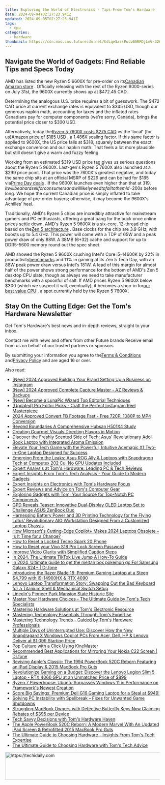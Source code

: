 ```yaml
---
title: Exploring the World of Electronics - Tips From Tom's Hardware
date: 2024-09-04T02:27:23.941Z
updated: 2024-09-05T02:27:23.941Z
tags:
  - cpu
categories:
  - hardware
thumbnail: https://cdn.mos.cms.futurecdn.net/UdLqeSxzsPucb6GRFDjLm6-320-80.jpg
---
```


## Navigate the World of Gadgets: Find Reliable Tips and Specs Today

AMD has listed the new Ryzen 5 9600X for pre-order on its[Canadian Amazon store](https://shop-links.co/link/?exclusive=1&publisher_slug=itechdaily19598&url=https%3A%2F%2Ftarget.georiot.com%2FProxy.ashx%3Ftsid%3D45723%26GR%255FURL%3Dhttps%253A%252F%252Famazon.ca%252Fdp%252FB0D6NN6TM7%253Ftag%253Dhawk-future-ca-20%2526ascsubtag%253Dtomshardware-us-8983708545272344516-20) . Officially releasing with the rest of the Ryzen 9000-series on July 31st, the 9600X currently shows up at $472.45 CAD.  
  
 Determining the analogous U.S. price requires a bit of guesswork. The $472 CAD price at current exchange rates is equivalent to $345 USD, though our generous napkin math, accounting for taxes and the inflated rates Canadians pay for computer components (we're sorry, Canada), brings the potential price closer to $300 USD.  
  
 Alternatively, today the[Ryzen 5 7600X costs $275 CAD](https://shop-links.co/link/?exclusive=1&publisher_slug=itechdaily19598&url=https%3A%2F%2Ftarget.georiot.com%2FProxy.ashx%3Ftsid%3D45723%26GR%255FURL%3Dhttps%253A%252F%252Famazon.ca%252FAMD-7600X-12-Thread-Unlocked-Processor%252Fdp%252FB0BBJDS62N%253Ftag%253Dhawk-future-ca-20%2526ascsubtag%253Dtomshardware-us-6673320314666460086-20) vs the 'local' (for us)[Amazon price of $185 USD](https://target.georiot.com/Proxy.ashx?tsid=45723&GR%5FURL=https%3A%2F%2Famazon.com%2FAMD-7600X-12-Thread-Unlocked-Processor%2Fdp%2FB0BBJDS62N%3Ftag%3Dhawk-future-20%26ascsubtag%3Dtomshardware-us-1010452049108629975-20) , a 1.486X scaling factor. If this same factor is applied to 9600X, the US price falls at $318, squarely between the exact exchange conversion and our napkin math. That feels a lot more plausible but still doesn't give a warm and fuzzy feeling.  
  
 Working from an estimated $319 USD price tag gives us serious questions about the Ryzen 5 9600X. Last-gen's Ryzen 5 7600X also launched at a $299 price point. That price was the 7600X's greatest negative, and today the same chip sits at an official MSRP of $229 and can be had for $185 via[Prime Day deals](https://www.tomshardware.com/news/best-deals-on-tech) . If the 9600X launches even higher than that at $319, it will be a hard sell for consumers and will likely need to fall to the mid-$200s before long. We hope the current Canadian price is simply inflated to take advantage of pre-order buyers; otherwise, it may become the 9600X's Achilles' heel.  
  
 Traditionally, AMD's Ryzen 5 chips are incredibly attractive for mainstream gamers and PC enthusiasts, offering a great bang for the buck once online prices settle down. AMD's Ryzen 5 9600X is a six-core, 12-thread chip based on the[Zen 5 architecture](https://www.tomshardware.com/pc-components/cpus/amd-deep-dives-zen-5-ryzen-9000-and-strix-point-cpu-rdna-35-gpu-and-xdna-2-architectures) . Base clocks for the chip are 3.9 GHz, with boosts up to 5.4 GHz. This power will come with a TDP of 65W and a peak power draw of only 88W. A 38MB (6+32) cache and support for up to DDR5-5600 memory round out the spec sheet.  
  
 AMD showed the Ryzen 5 9600X crushing Intel's Core i5-14600K by 22% in productivity[benchmarks](https://www.tomshardware.com/tag/benchmark) and 11% in gaming at its Zen 5 Tech Day, with an 88W peak power draw versus Intel's 181W. A lead of this margin for almost half of the power shows strong performance for the bottom of AMD's Zen 5 desktop CPU slate, though as always we need to take manufacturer benchmarks with a spoonful of salt. If AMD prices Ryzen 5 9600X below $300 (which we suspect it will, eventually), it becomes a shoo-in for[our best value CPU](https://www.tomshardware.com/reviews/best-cpus,3986.html#section-value-best-cpu-for-gaming-200-to-250) , a spot currently held by the Ryzen 5 7600X.

## Stay On the Cutting Edge: Get the Tom's Hardware Newsletter

 Get Tom's Hardware's best news and in-depth reviews, straight to your inbox.

 Contact me with news and offers from other Future brands  Receive email from us on behalf of our trusted partners or sponsors

 By submitting your information you agree to the[Terms & Conditions](https://futureplc.com/terms-conditions/) and[Privacy Policy](https://futureplc.com/privacy-policy/) and are aged 16 or over.

<ins class="adsbygoogle"
     style="display:block"
     data-ad-format="autorelaxed"
     data-ad-client="ca-pub-7571918770474297"
     data-ad-slot="1223367746"></ins>



<ins class="adsbygoogle"
     style="display:block"
     data-ad-client="ca-pub-7571918770474297"
     data-ad-slot="8358498916"
     data-ad-format="auto"
     data-full-width-responsive="true"></ins>

<span class="atpl-alsoreadstyle">Also read:</span>
<div><ul>
<li><a href="https://instagram-video-recordings.techidaily.com/new-2024-approved-building-your-brand-setting-up-a-business-on-instagram/"><u>[New] 2024 Approved  Building Your Brand  Setting Up a Business on Instagram</u></a></li>
<li><a href="https://video-capture.techidaily.com/new-2024-approved-complete-capture-master-az-reviews-and-backups/"><u>[New] 2024 Approved  Complete Capture Master - AZ Reviews & Backups</u></a></li>
<li><a href="https://extra-tips.techidaily.com/new-become-a-lunapic-wizard-top-editorial-techniques/"><u>[New] Become a LunaPic Wizard  Top Editorial Techniques</u></a></li>
<li><a href="https://instagram-video-recordings.techidaily.com/updated-pro-editor-picks-craft-the-perfect-instagram-reel-masterpiece/"><u>[Updated] Pro Editor Picks - Craft the Perfect Instagram Reel Masterpiece</u></a></li>
<li><a href="https://facebook-video-files.techidaily.com/2024-approved-convert-fb-footage-fast-free-720p-1080p-to-mp4-conversion/"><u>2024 Approved  Convert FB Footage Fast - Free 720P, 1080P to MP4 Conversion</u></a></li>
<li><a href="https://extra-resources.techidaily.com/beyond-boundaries-a-comprehensive-hubsan-h501x4-study/"><u>Beyond Boundaries  A Comprehensive Hubsan H501X4 Study</u></a></li>
<li><a href="https://extra-lessons.techidaily.com/creating-gourmet-visuals-directing-flavors-in-motion/"><u>Creating Gourmet Visuals  Directing Flavors in Motion</u></a></li>
<li><a href="https://hardware-help.techidaily.com/discover-the-freshly-scented-side-of-tech-asus-revolutionary-adol-book-laptop-with-integrated-aroma-emission/"><u>Discover the Freshly Scented Side of Tech: Asus' Revolutionary Adol Book Laptop with Integrated Aroma Emission</u></a></li>
<li><a href="https://hardware-help.techidaily.com/elevate-your-tech-game-with-the-powerful-intuitive-acemagic-x1-two-in-one-laptop-designed-for-success/"><u>Elevate Your Tech Game with the Powerful, Intuitive Acemagic X1 Two-in-One Laptop Designed for Success</u></a></li>
<li><a href="https://hardware-help.techidaily.com/emerging-from-the-leaks-asus-rog-ally-and-laptops-with-snapdragon-tech-at-computex-202-cu-no-gpu-updates-included/"><u>Emerging From the Leaks: Asus ROG Ally & Laptops with Snapdragon Tech at Computex 202 Cu, No GPU Updates Included</u></a></li>
<li><a href="https://hardware-help.techidaily.com/expert-analysis-at-toms-hardware-leading-pc-and-tech-reviews/"><u>Expert Analysis at Tom's Hardware: Leading PC & Tech Reviews</u></a></li>
<li><a href="https://hardware-help.techidaily.com/expert-insights-from-toms-tech-analysis-your-guide-to-modern-gadgets/"><u>Expert Insights From Tom's Tech Analysis - Your Guide to Modern Gadgets</u></a></li>
<li><a href="https://hardware-help.techidaily.com/expert-insights-on-electronics-with-toms-hardware-focus/"><u>Expert Insights on Electronics with Tom's Hardware Focus</u></a></li>
<li><a href="https://hardware-help.techidaily.com/expert-reviews-and-advice-on-toms-computer-gear/"><u>Expert Reviews and Advice on Tom's Computer Gear</u></a></li>
<li><a href="https://hardware-help.techidaily.com/exploring-gadgets-with-tom-your-source-for-top-notch-pc-components/"><u>Exploring Gadgets with Tom: Your Source for Top-Notch PC Components</u></a></li>
<li><a href="https://hardware-help.techidaily.com/gpd-reveals-teaser-innovative-dual-display-oled-laptop-set-to-challenge-asus-zenbook-duo/"><u>GPD Reveals Teaser: Innovative Dual-Display OLED Laptop Set to Challenge ASUS ZenBook Duo</u></a></li>
<li><a href="https://hardware-help.techidaily.com/harnessing-battery-power-and-3d-printing-technology-for-the-flying-lotus-revolutionary-aio-workstation-designed-from-a-customized-laptop-chassis/"><u>Harnessing Battery Power and 3D Printing Technology for the Flying Lotus' Revolutionary AIO Workstation Designed From a Customized Laptop Chassis</u></a></li>
<li><a href="https://hardware-help.techidaily.com/how-microsofts-cutting-edge-copilotplus-makes-2024-laptops-obsolete-is-it-time-for-a-change/"><u>How Microsoft's Cutting-Edge Copilot+ Makes 2024 Laptops Obsolete – Is It Time for a Change?</u></a></li>
<li><a href="https://unlock-android.techidaily.com/how-to-reset-a-locked-tecno-spark-20-phone-by-drfone-android/"><u>How to Reset a Locked Tecno Spark 20 Phone</u></a></li>
<li><a href="https://unlock-android.techidaily.com/how-to-reset-your-vivo-s18-pro-lock-screen-password-by-drfone-android/"><u>How to Reset your Vivo S18 Pro Lock Screen Password</u></a></li>
<li><a href="https://youtube-clips.techidaily.com/improve-video-clarity-with-simplified-caption-steps/"><u>Improve Video Clarity with Simplified Caption Steps</u></a></li>
<li><a href="https://tiktok-video-recordings.techidaily.com/in-2024-the-ultimate-tiktok-live-jump-a-how-to-guide/"><u>In 2024, The Ultimate TikTok Live Jump  A How-To Guide</u></a></li>
<li><a href="https://change-location.techidaily.com/in-2024-ultimate-guide-to-get-the-meltan-box-pokemon-go-for-samsung-galaxy-s24plus-drfone-by-drfone-virtual-android/"><u>In 2024, Ultimate guide to get the meltan box pokemon go For Samsung Galaxy S24+ | Dr.fone</u></a></li>
<li><a href="https://hardware-help.techidaily.com/introducing-the-razer-blade-18-premium-gaming-laptop-at-a-steep-4799-with-i9-14900hx-and-rtx-4090/"><u>Introducing the Razer Blade 18: Premium Gaming Laptop at a Steep $4,799 with I9-14900HX & RTX 4090</u></a></li>
<li><a href="https://hardware-help.techidaily.com/lenovo-laptop-transformation-story-swapping-out-the-bad-keyboard-for-a-titanium-shell-and-mechanical-switch-setup/"><u>Lenovo Laptop Transformation Story: Swapping Out the Bad Keyboard for a Titanium Shell & Mechanical Switch Setup</u></a></li>
<li><a href="https://buynow-info.techidaily.com/lincolns-pioneer-park-mansion-state-historic-site/"><u>Lincoln's Pioneer Park Mansion State Historic Site</u></a></li>
<li><a href="https://hardware-help.techidaily.com/master-your-hardware-choices-the-ultimate-guide-by-toms-tech-specialists/"><u>Master Your Hardware Choices - The Ultimate Guide by Tom's Tech Specialists</u></a></li>
<li><a href="https://hardware-help.techidaily.com/mastering-hardware-solutions-at-toms-electronic-resource/"><u>Mastering Hardware Solutions at Tom's Electronic Resource</u></a></li>
<li><a href="https://hardware-help.techidaily.com/mastering-technology-essentials-through-toms-expertise/"><u>Mastering Technology Essentials Through Tom's Expertise</u></a></li>
<li><a href="https://hardware-help.techidaily.com/mastering-technology-trends-guided-by-toms-hardware-professionals/"><u>Mastering Technology Trends - Guided by Tom's Hardware Professionals</u></a></li>
<li><a href="https://hardware-help.techidaily.com/multiple-days-of-uninterrupted-use-discover-how-the-new-snapdragard-x-windows-copilot-pcs-from-acer-dell-hp-and-lenovo-deliver-at-1099-starting-price/"><u>Multiple Days of Uninterrupted Use: Discover How the New Snapdragard X Windows Copilot PCs From Acer, Dell, HP & Lenovo Deliver at $1,099 Starting Price</u></a></li>
<li><a href="https://extra-information.techidaily.com/pop-culture-with-a-click-using-kinemaster/"><u>Pop Culture with a Click  Using KineMaster</u></a></li>
<li><a href="https://screen-mirror.techidaily.com/recommended-best-applications-for-mirroring-your-nokia-c22-screen-drfone-by-drfone-android/"><u>Recommended Best Applications for Mirroring Your Nokia C22 Screen | Dr.fone</u></a></li>
<li><a href="https://hardware-help.techidaily.com/reviving-apples-classic-the-1994-powerbook-520c-reborn-featuring-an-ipad-display-and-2015-macbook-pro-guts/"><u>Reviving Apple's Classic: The 1994 PowerBook 520C Reborn Featuring an iPad Display & 2015 MacBook Pro Guts</u></a></li>
<li><a href="https://hardware-help.techidaily.com/revolutionize-gaming-on-a-budget-discover-the-lenovo-legion-slim-5-laptop-rtx-4060-gpu-at-an-unmatched-price-of-899/"><u>Revolutionize Gaming on a Budget: Discover the Lenovo Legion Slim 5 Laptop - RTX 4060 GPU at an Unmatched Price of $899</u></a></li>
<li><a href="https://hardware-help.techidaily.com/ryzen-7-powerhouse-ubuntu-surpasses-windows-11-in-performance-on-frameworks-newest-creation/"><u>Ryzen 7 Powerhouse: Ubuntu Surpasses Windows 11 in Performance on Framework's Newest Creation</u></a></li>
<li><a href="https://hardware-help.techidaily.com/score-big-savings-premium-dell-g16-gaming-laptop-for-a-steal-at-949/"><u>Score Big Savings: Premium Dell G16 Gaming Laptop for a Steal at $949!</u></a></li>
<li><a href="https://win-answers.techidaily.com/solving-pc-instability-with-spellbreak-fixes-for-unwanted-game-shutdowns/"><u>Solving PC Instability with Spellbreak – Fixes for Unwanted Game Shutdowns</u></a></li>
<li><a href="https://hardware-help.techidaily.com/struggling-macbook-owners-with-defective-butterfly-keys-now-claiming-rebates-of-395-per-device/"><u>Struggling MacBook Owners with Defective Butterfly Keys Now Claiming Rebates of $395 per Device</u></a></li>
<li><a href="https://hardware-help.techidaily.com/tech-savvy-decisions-with-toms-hardware-haven/"><u>Tech Savvy Decisions with Tom's Hardware Haven</u></a></li>
<li><a href="https://hardware-help.techidaily.com/the-apple-powerbook-520c-reborn-a-modern-marvel-with-an-updated-ipad-screen-and-retrofitted-2015-macbook-pro-guts/"><u>The Apple PowerBook 520C Reborn: A Modern Marvel With An Updated iPad Screen & Retrofitted 2015 MacBook Pro Guts</u></a></li>
<li><a href="https://hardware-help.techidaily.com/the-ultimate-guide-to-choosing-hardware-insights-from-toms-tech-expertise/"><u>The Ultimate Guide to Choosing Hardware - Insights From Tom's Tech Expertise</u></a></li>
<li><a href="https://hardware-help.techidaily.com/the-ultimate-guide-to-choosing-hardware-with-toms-tech-advice/"><u>The Ultimate Guide to Choosing Hardware with Tom's Tech Advice</u></a></li>
</ul></div>

<!-- affiliate ads begin -->
<a href="https://aligracehair.sjv.io/c/5597632/1884002/19272" target="_top" id="1884002">
  <img src="//a.impactradius-go.com/display-ad/19272-1884002" border="0" alt="https://techidaily.com" width="728" height="90"/>
</a>
<img height="0" width="0" src="https://aligracehair.sjv.io/i/5597632/1884002/19272" style="position:absolute;visibility:hidden;" border="0" />
<!-- affiliate ads end -->
